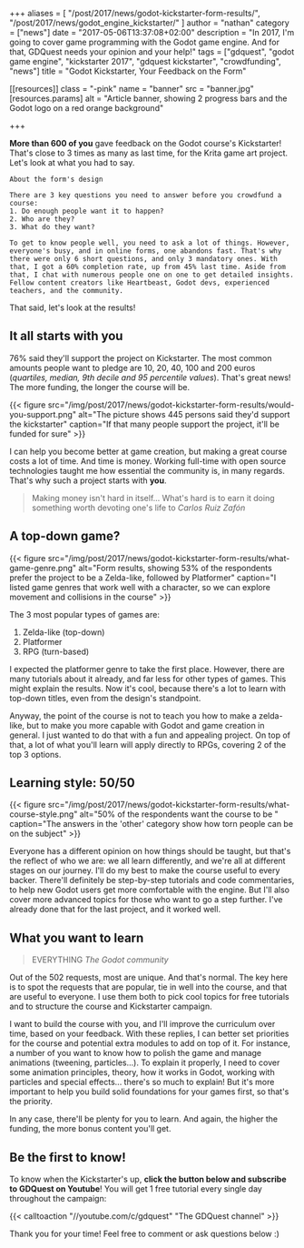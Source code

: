 +++
aliases = [
  "/post/2017/news/godot-kickstarter-form-results/",
  "/post/2017/news/godot_engine_kickstarter/"
]
author = "nathan"
category = ["news"]
date = "2017-05-06T13:37:08+02:00"
description = "In 2017, I'm going to cover game programming with the Godot game engine. And for that, GDQuest needs your opinion and your help!"
tags = ["gdquest", "godot game engine", "kickstarter 2017", "gdquest kickstarter", "crowdfunding", "news"]
title = "Godot Kickstarter, Your Feedback on the Form"

[[resources]]
  class = "-pink"
  name = "banner"
  src = "banner.jpg"
  [resources.params]
    alt = "Article banner, showing 2 progress bars and the Godot logo on a red orange background"

+++

**More than 600 of you** gave feedback on the Godot course's Kickstarter! That's close to 3 times as many as last time, for the Krita game art project. Let's look at what you had to say.

```
About the form's design

There are 3 key questions you need to answer before you crowdfund a course:
1. Do enough people want it to happen?
2. Who are they?
3. What do they want?

To get to know people well, you need to ask a lot of things. However, everyone's busy, and in online forms, one abandons fast. That's why there were only 6 short questions, and only 3 mandatory ones. With that, I got a 60% completion rate, up from 45% last time. Aside from that, I chat with numerous people one on one to get detailed insights. Fellow content creators like Heartbeast, Godot devs, experienced teachers, and the community.
```

That said, let's look at the results!

## It all starts with you

76% said they'll support the project on Kickstarter. The most common amounts people want to pledge are 10, 20, 40, 100 and 200 euros (_quartiles, median, 9th decile and 95 percentile values_). That's great news! The more funding, the longer the course will be.

{{< figure src="/img/post/2017/news/godot-kickstarter-form-results/would-you-support.png" alt="The picture shows 445 persons said they'd support the kickstarter" caption="If that many people support the project, it'll be funded for sure" >}}

I can help you become better at game creation, but making a great course costs a lot of time. And time is money. Working full-time with open source technologies taught me how essential the community is, in many regards. That's why such a project starts with **you**. 

> Making money isn't hard in itself... What's hard is to earn it doing something worth devoting one's life to
> <cite>Carlos Ruiz Zafón</cite>
 

## A top-down game?

{{< figure src="/img/post/2017/news/godot-kickstarter-form-results/what-game-genre.png" alt="Form results, showing 53% of the respondents prefer the project to be a Zelda-like, followed by Platformer" caption="I listed game genres that work well with a character, so we can explore movement and collisions in the course" >}}

The 3 most popular types of games are:

1. Zelda-like (top-down)
2. Platformer
3. RPG (turn-based)

I expected the platformer genre to take the first place. However, there are many tutorials about it already, and far less for other types of games. This might explain the results. Now it's cool, because there's a lot to learn with top-down titles, even from the design's standpoint. 

Anyway, the point of the course is not to teach you how to make a zelda-like, but to make you more capable with Godot and game creation in general. I just wanted to do that with a fun and appealing project. On top of that, a lot of what you'll learn will apply directly to RPGs, covering 2 of the top 3 options.


## Learning style: 50/50

{{< figure src="/img/post/2017/news/godot-kickstarter-form-results/what-course-style.png" alt="50% of the respondents want the course to be " caption="The answers in the 'other' category show how torn people can be on the subject" >}}

Everyone has a different opinion on how things should be taught, but that's the reflect of who we are: we all learn differently, and we're all at different stages on our journey. I'll do my best to make the course useful to every backer. There'll definitely be step-by-step tutorials and code commentaries, to help new Godot users get more comfortable with the engine. But I'll also cover more advanced topics for those who want to go a step further. I've already done that for the last project, and it worked well.


## What you want to learn

> EVERYTHING
> <cite>The Godot community</cite>

Out of the 502 requests, most are unique. And that's normal. The key here is to spot the requests that are popular, tie in well into the course, and that are useful to everyone. I use them both to pick cool topics for free tutorials and to structure the course and Kickstarter campaign.

I want to build the course with you, and I'll improve the curriculum over time, based on your feedback. With these replies, I can better set priorities for the course and potential extra modules to add on top of it. For instance, a number of you want to know how to polish the game and manage animations (tweening, particles...). To explain it properly, I need to cover some animation principles, theory, how it works in Godot, working with particles and special effects... there's so much to explain! But it's more important to help you build solid foundations for your games first, so that's the priority.

In any case, there'll be plenty for you to learn. And again, the higher the funding, the more bonus content you'll get.


## Be the first to know!

To know when the Kickstarter's up, **click the button below and subscribe to GDQuest on Youtube**! You will get 1 free tutorial every single day throughout the campaign:

{{< calltoaction "//youtube.com/c/gdquest" "The GDQuest channel" >}}

Thank you for your time! Feel free to comment or ask questions below :)
